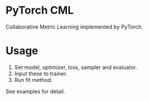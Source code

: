 # PyTorch CML
Collaborative Metric Learning implemented by PyTorch.

# Usage
1. Set model, optimizer, loss, sampler and evaluator.
2. Input these to trainer.
3. Run fit method.

See examples for detail.